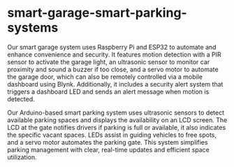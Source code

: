 # smart-garage-smart-parking-systems

Our smart garage system uses Raspberry Pi and ESP32 to automate and enhance convenience and security. It features motion detection with a PIR sensor to activate the garage light, an ultrasonic sensor to monitor car proximity and sound a buzzer if too close, and a servo motor to automate the garage door, which can also be remotely controlled via a mobile dashboard using Blynk. Additionally, it includes a security alert system that triggers a dashboard LED and sends an alert message when motion is detected.

Our Arduino-based smart parking system uses ultrasonic sensors to detect available parking spaces and displays the availability on an LCD screen. The LCD at the gate notifies drivers if parking is full or available, it also indicates the specific vacant spaces. LEDs assist in guiding vehicles to free spots, and a servo motor automates the parking gate. This system simplifies parking management with clear, real-time updates and efficient space utilization.






